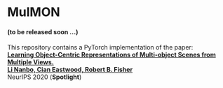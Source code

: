 # MulMON

#### (to be released soon ...)

This repository contains a PyTorch implementation of the paper:  
[**Learning Object-Centric Representations of Multi-object Scenes from Multiple Views.  
Li Nanbo, Cian Eastwood, Robert B. Fisher**](https://github.com/NanboLi/MulMON/edit/main/README.md)  
NeurIPS 2020 (**Spotlight**)
